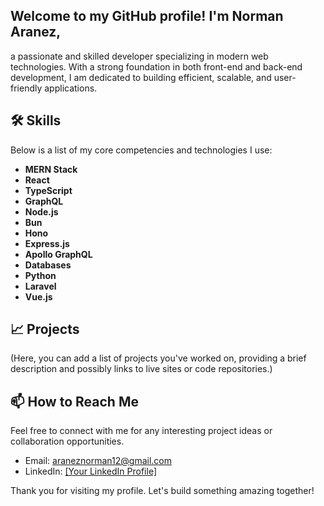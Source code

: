 ## Welcome to my GitHub profile! I'm Norman Aranez, 
a passionate and skilled developer specializing in modern web technologies. With a strong foundation in both front-end and back-end development, I am dedicated to building efficient, scalable, and user-friendly applications.

## 🛠 Skills

Below is a list of my core competencies and technologies I use:

- **MERN Stack**
- **React**
- **TypeScript**
- **GraphQL**
- **Node.js**
- **Bun**
- **Hono**
- **Express.js**
- **Apollo GraphQL**
- **Databases**
- **Python**
- **Laravel**
- **Vue.js**


## 📈 Projects

(Here, you can add a list of projects you've worked on, providing a brief description and possibly links to live sites or code repositories.)

## 📫 How to Reach Me

Feel free to connect with me for any interesting project ideas or collaboration opportunities.

- Email: araneznorman12@gmail.com
- LinkedIn: [[Your LinkedIn Profile]](https://www.linkedin.com/in/norman-ara%C3%B1ez-71766b137/)

Thank you for visiting my profile. Let's build something amazing together!

